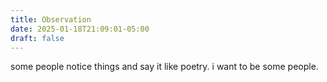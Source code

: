 ```yaml
---
title: Observation
date: 2025-01-18T21:09:01-05:00
draft: false
---
```

some people notice things and say it like poetry. i want to be some people.
